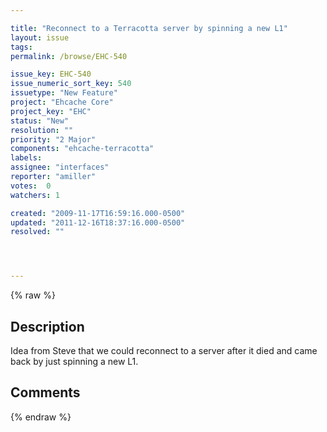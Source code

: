 ```yaml
---

title: "Reconnect to a Terracotta server by spinning a new L1"
layout: issue
tags: 
permalink: /browse/EHC-540

issue_key: EHC-540
issue_numeric_sort_key: 540
issuetype: "New Feature"
project: "Ehcache Core"
project_key: "EHC"
status: "New"
resolution: ""
priority: "2 Major"
components: "ehcache-terracotta"
labels: 
assignee: "interfaces"
reporter: "amiller"
votes:  0
watchers: 1

created: "2009-11-17T16:59:16.000-0500"
updated: "2011-12-16T18:37:16.000-0500"
resolved: ""




---
```


{% raw %}

## Description

<div markdown="1" class="description">

Idea from Steve that we could reconnect to a server after it died and came back by just spinning a new L1.

</div>

## Comments



{% endraw %}
